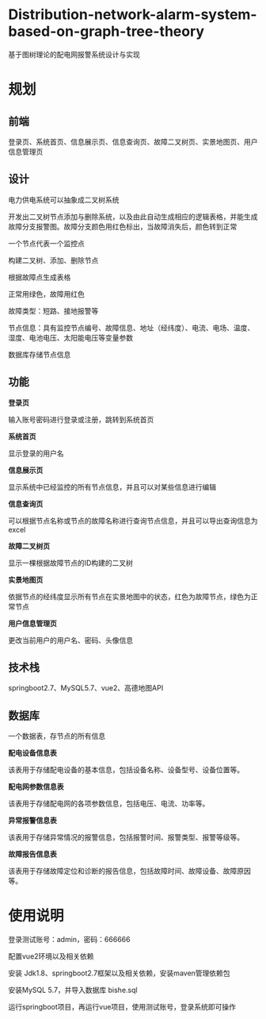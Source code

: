 # Distribution-network-alarm-system-based-on-graph-tree-theory
基于图树理论的配电网报警系统设计与实现

# 规划

## 前端

登录页、系统首页、信息展示页、信息查询页、故障二叉树页、实景地图页、用户信息管理页

## 设计

电力供电系统可以抽象成二叉树系统

开发出二叉树节点添加与删除系统，以及由此自动生成相应的逻辑表格，并能生成故障分支报警图。故障分支颜色用红色标出，当故障消失后，颜色转到正常

一个节点代表一个监控点

构建二叉树、添加、删除节点

根据故障点生成表格

正常用绿色，故障用红色

故障类型：短路、接地报警等

节点信息：具有监控节点编号、故障信息、地址（经纬度）、电流、电场、温度、湿度、电池电压、太阳能电压等变量参数

数据库存储节点信息

## 功能

**登录页**

输入账号密码进行登录或注册，跳转到系统首页

**系统首页**

显示登录的用户名

**信息展示页**

显示系统中已经监控的所有节点信息，并且可以对某些信息进行编辑

**信息查询页**

可以根据节点名称或节点的故障名称进行查询节点信息，并且可以导出查询信息为excel

**故障二叉树页**

显示一棵根据故障节点的ID构建的二叉树

**实景地图页**

依据节点的经纬度显示所有节点在实景地图中的状态，红色为故障节点，绿色为正常节点

**用户信息管理页**

更改当前用户的用户名、密码、头像信息

## 技术栈

springboot2.7、MySQL5.7、vue2、高德地图API

## 数据库

一个数据表，存节点的所有信息

**配电设备信息表**

该表用于存储配电设备的基本信息，包括设备名称、设备型号、设备位置等。

**配电网参数信息表**

该表用于存储配电网的各项参数信息，包括电压、电流、功率等。

**异常报警信息表**

该表用于存储异常情况的报警信息，包括报警时间、报警类型、报警等级等。

**故障报告信息表**

该表用于存储故障定位和诊断的报告信息，包括故障时间、故障设备、故障原因等。

# 使用说明

登录测试账号：admin，密码：666666

配置vue2环境以及相关依赖

安装 Jdk1.8、springboot2.7框架以及相关依赖，安装maven管理依赖包

安装MySQL 5.7，并导入数据库 bishe.sql

运行springboot项目，再运行vue项目，使用测试账号，登录系统即可操作